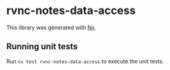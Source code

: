 # rvnc-notes-data-access

This library was generated with [Nx](https://nx.dev).

## Running unit tests

Run `nx test rvnc-notes-data-access` to execute the unit tests.
